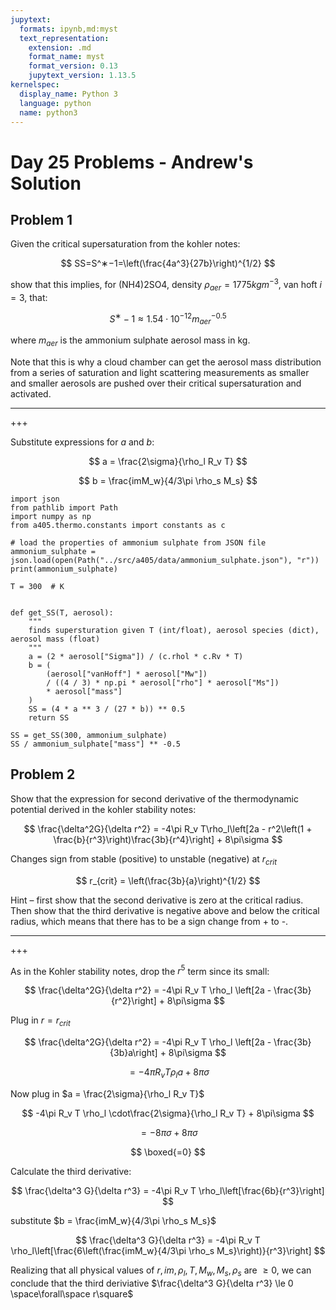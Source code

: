 ```yaml
---
jupytext:
  formats: ipynb,md:myst
  text_representation:
    extension: .md
    format_name: myst
    format_version: 0.13
    jupytext_version: 1.13.5
kernelspec:
  display_name: Python 3
  language: python
  name: python3
---
```


# Day 25 Problems - Andrew's Solution

## Problem 1

Given the critical supersaturation from the kohler notes:

$$
SS=S^∗−1=\left(\frac{4a^3}{27b}\right)^{1/2}
$$

show that this implies, for (NH4)2SO4, density $\rho_{aer} = 1775 kgm^{−3}$, van hoft $i=3$, that:

$$
S^∗−1 \approx 1.54\cdot10^{−12} m^{−0.5}_{aer}
$$

where $m_{aer}$ is the ammonium sulphate aerosol mass in kg.

Note that this is why a cloud chamber can get the aerosol mass distribution from a series of saturation and light scattering measurements as smaller and smaller aerosols are pushed over their critical supersaturation and activated.

---

+++

Substitute expressions for $a$ and $b$:

$$
a = \frac{2\sigma}{\rho_l R_v T}
$$

$$
b = \frac{imM_w}{4/3\pi \rho_s M_s}
$$

```{code-cell} ipython3
import json
from pathlib import Path
import numpy as np
from a405.thermo.constants import constants as c
```

```{code-cell} ipython3
# load the properties of ammonium sulphate from JSON file
ammonium_sulphate = json.load(open(Path("../src/a405/data/ammonium_sulphate.json"), "r"))
print(ammonium_sulphate)
```

```{code-cell} ipython3
T = 300  # K


def get_SS(T, aerosol):
    """
    finds supersturation given T (int/float), aerosol species (dict), aerosol mass (float)
    """
    a = (2 * aerosol["Sigma"]) / (c.rhol * c.Rv * T)
    b = (
        (aerosol["vanHoff"] * aerosol["Mw"])
        / ((4 / 3) * np.pi * aerosol["rho"] * aerosol["Ms"])
        * aerosol["mass"]
    )
    SS = (4 * a ** 3 / (27 * b)) ** 0.5
    return SS
```

```{code-cell} ipython3
SS = get_SS(300, ammonium_sulphate)
SS / ammonium_sulphate["mass"] ** -0.5
```

## Problem 2

Show that the expression for second derivative of the thermodynamic potential derived in the kohler stability notes:

$$
\frac{\delta^2G}{\delta r^2} = -4\pi R_v T\rho_l\left[2a - r^2\left(1 + \frac{b}{r^3}\right)\frac{3b}{r^4}\right] + 8\pi\sigma
$$

Changes sign from stable (positive) to unstable (negative) at $r_{crit}$

$$
r_{crit} = \left(\frac{3b}{a}\right)^{1/2}
$$


Hint – first show that the second derivative is zero at the critical radius. Then show that the third derivative is negative above and below the critical radius, which means that there has to be a sign change from + to -.

---

+++

As in the Kohler stability notes, drop the $r^5$ term since its small:

$$
\frac{\delta^2G}{\delta r^2} = -4\pi R_v T \rho_l \left[2a - \frac{3b}{r^2}\right] + 8\pi\sigma
$$

Plug in $r = r_{crit}$

$$
\frac{\delta^2G}{\delta r^2} = -4\pi R_v T \rho_l \left[2a - \frac{3b}{3b}a\right] + 8\pi\sigma
$$

$$
= -4\pi R_v T \rho_la + 8\pi\sigma
$$

Now plug in $a = \frac{2\sigma}{\rho_l R_v T}$

$$
-4\pi R_v T \rho_l \cdot\frac{2\sigma}{\rho_l R_v T} + 8\pi\sigma
$$

$$
= -8\pi\sigma + 8\pi\sigma
$$

$$
\boxed{=0}
$$

Calculate the third derivative:

$$
\frac{\delta^3 G}{\delta r^3} = -4\pi R_v T \rho_l\left[\frac{6b}{r^3}\right]
$$

substitute $b = \frac{imM_w}{4/3\pi \rho_s M_s}$

$$
\frac{\delta^3 G}{\delta r^3} = -4\pi R_v T \rho_l\left[\frac{6\left(\frac{imM_w}{4/3\pi \rho_s M_s}\right)}{r^3}\right]
$$

Realizing that all physical values of $r, im, \rho_l, T, M_w, M_s,\rho_s$ are $\ge 0$, we can conclude that the third deriviative  $\frac{\delta^3 G}{\delta r^3} \le 0 \space\forall\space r\square$
